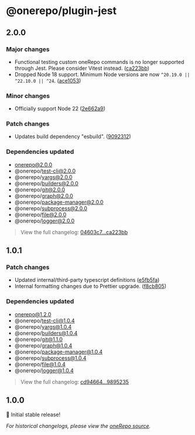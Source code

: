 # @onerepo/plugin-jest

## 2.0.0

### Major changes

- Functional testing custom oneRepo commands is no longer supported through Jest. Please consider Vitest instead. ([ca223bb](https://github.com/paularmstrong/onerepo/commit/ca223bb574ae16ea7aaee17804fde24fdf40bd36))
- Dropped Node 18 support. Minimum Node versions are now `^20.19.0 || ^22.10.0 || ^24`. ([ace1053](https://github.com/paularmstrong/onerepo/commit/ace1053c60cbc9a6079314d4abc598b014d776c1))

### Minor changes

- Officially support Node 22 ([2e662a9](https://github.com/paularmstrong/onerepo/commit/2e662a9c7a27709fd92caecc6547012040d162c4))

### Patch changes

- Updates build dependency "esbuild". ([9092312](https://github.com/paularmstrong/onerepo/commit/909231235ac5ae065978656e51777e9a40e91e37))

### Dependencies updated

- onerepo@2.0.0
- @onerepo/test-cli@2.0.0
- @onerepo/yargs@2.0.0
- @onerepo/builders@2.0.0
- @onerepo/git@2.0.0
- @onerepo/graph@2.0.0
- @onerepo/package-manager@2.0.0
- @onerepo/subprocess@2.0.0
- @onerepo/file@2.0.0
- @onerepo/logger@2.0.0

> View the full changelog: [04603c7...ca223bb](https://github.com/paularmstrong/onerepo/compare/04603c746ee744e5072af47c7210637a468cf751...ca223bb574ae16ea7aaee17804fde24fdf40bd36)

## 1.0.1

### Patch changes

- Updated internal/third-party typescript definitions ([e5fb5fa](https://github.com/paularmstrong/onerepo/commit/e5fb5fa0e9fbe6ff18c2d993cb22119a3908df73))
- Internal formatting changes due to Prettier upgrade. ([f8cb805](https://github.com/paularmstrong/onerepo/commit/f8cb80550ceabdce6ff6c13bf22466a59e694b0f))

### Dependencies updated

- onerepo@1.2.0
- @onerepo/test-cli@1.0.4
- @onerepo/yargs@1.0.4
- @onerepo/builders@1.0.4
- @onerepo/git@1.1.0
- @onerepo/graph@1.0.4
- @onerepo/package-manager@1.0.4
- @onerepo/subprocess@1.0.4
- @onerepo/file@1.0.4
- @onerepo/logger@1.0.4

> View the full changelog: [cd94664...9895235](https://github.com/paularmstrong/onerepo/compare/cd9466419b207f690e55f87d0e4632eebdc0ca6a...98952352d3c32adf853657e46e14f12fe1737992)

## 1.0.0

🎉 Initial stable release!

_For historical changelogs, please view the [oneRepo source](https://github.com/paularmstrong/onerepo/tree/main/plugins/plugin-jest)._
